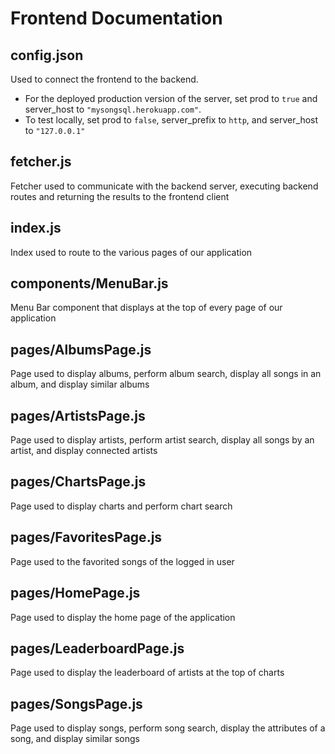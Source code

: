 # Frontend Documentation

## config.json
Used to connect the frontend to the backend. 
* For the deployed production version of the server, set prod to `true` and server_host to `"mysongsql.herokuapp.com"`. 
* To test locally, set prod to `false`, server_prefix to `http`, and server_host to `"127.0.0.1"`

## fetcher.js
Fetcher used to communicate with the backend server, executing backend routes and returning the results to the frontend client

## index.js
Index used to route to the various pages of our application

## components/MenuBar.js
Menu Bar component that displays at the top of every page of our application

## pages/AlbumsPage.js
Page used to display albums, perform album search, display all songs in an album, and display similar albums

## pages/ArtistsPage.js
Page used to display artists, perform artist search, display all songs by an artist, and display connected artists

## pages/ChartsPage.js
Page used to display charts and perform chart search

## pages/FavoritesPage.js
Page used to the favorited songs of the logged in user

## pages/HomePage.js
Page used to display the home page of the application

## pages/LeaderboardPage.js
Page used to display the leaderboard of artists at the top of charts

## pages/SongsPage.js
Page used to display songs, perform song search, display the attributes of a song, and display similar songs
